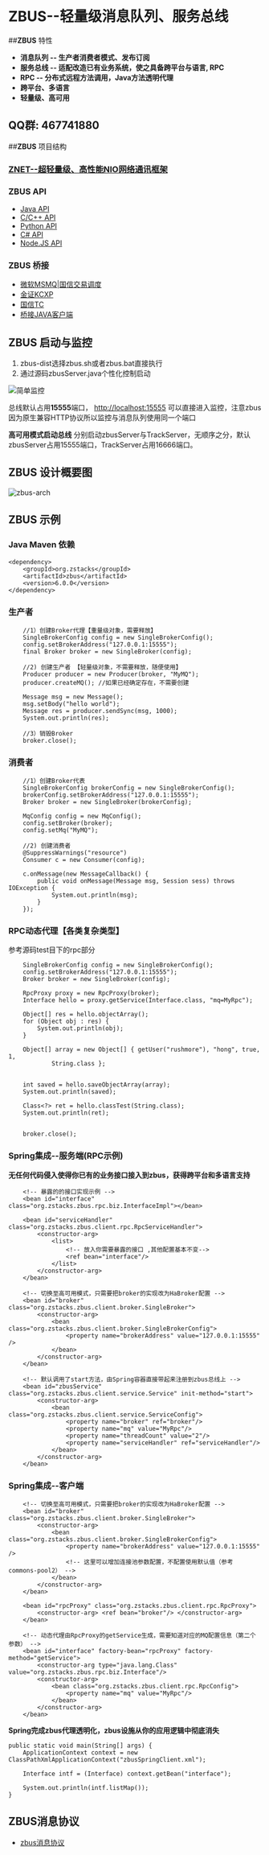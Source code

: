 # ZBUS--轻量级消息队列、服务总线


##**ZBUS** 特性


* **消息队列 -- 生产者消费者模式、发布订阅**
* **服务总线 -- 适配改造已有业务系统，使之具备跨平台与语言, RPC**
* **RPC -- 分布式远程方法调用，Java方法透明代理**
* **跨平台、多语言**
* **轻量级、高可用**

## QQ群: 467741880

##**ZBUS** 项目结构


### [ZNET--超轻量级、高性能NIO网络通讯框架](http://git.oschina.net/rushmore/znet "znet") 


###  ZBUS API
* [Java API](http://git.oschina.net/rushmore/zbus/tree/master/src/main/java/org/zstacks/zbus/client "zbus") 
* [C/C++ API](http://git.oschina.net/rushmore/zbus-api-c "zbus-api-c") 
* [Python API](http://git.oschina.net/rushmore/zbus-api-python "zbus-api-python") 
* [C# API](http://git.oschina.net/rushmore/zbus-api-csharp "zbus-api-csharp") 
* [Node.JS API](http://git.oschina.net/rushmore/zbus-api-nodejs "zbus-api-nodejs") 

### ZBUS 桥接

* [微软MSMQ|国信交易调度](http://git.oschina.net/rushmore/zbus-proxy-msmq "zbus-proxy-msmq") 
* [金证KCXP](http://git.oschina.net/rushmore/zbus-proxy-kcxp "zbus-proxy-kcxp") 
* [国信TC](http://git.oschina.net/rushmore/zbus-proxy-tc "zbus-proxy-tc") 
* [桥接JAVA客户端](http://git.oschina.net/rushmore/zbus-proxy-java "zbus-proxy-java") 


## ZBUS 启动与监控 

1. zbus-dist选择zbus.sh或者zbus.bat直接执行
2. 通过源码zbusServer.java个性化控制启动

![简单监控](http://git.oschina.net/uploads/images/2015/0212/103207_b5d2e1d3_7458.png)

总线默认占用**15555**端口， [http://localhost:15555](http://localhost:15555 "默认监控地址") 可以直接进入监控，注意zbus因为原生兼容HTTP协议所以监控与消息队列使用同一个端口

**高可用模式启动总线**
分别启动zbusServer与TrackServer，无顺序之分，默认zbusServer占用15555端口，TrackServer占用16666端口。


## ZBUS 设计概要图

![zbus-arch](http://git.oschina.net/uploads/images/2015/0419/134134_62a4e21c_7458.png)


## ZBUS 示例

### Java Maven 依赖

	<dependency>
		<groupId>org.zstacks</groupId>
		<artifactId>zbus</artifactId>
		<version>6.0.0</version>
	</dependency>

### 生产者


		//1）创建Broker代理【重量级对象，需要释放】
		SingleBrokerConfig config = new SingleBrokerConfig();
		config.setBrokerAddress("127.0.0.1:15555");
		final Broker broker = new SingleBroker(config);
		
		//2) 创建生产者 【轻量级对象，不需要释放，随便使用】
		Producer producer = new Producer(broker, "MyMQ");
		producer.createMQ(); //如果已经确定存在，不需要创建
		
		Message msg = new Message(); 
		msg.setBody("hello world");  
		Message res = producer.sendSync(msg, 1000);
		System.out.println(res);
		
		//3）销毁Broker
		broker.close();


### 消费者

		//1）创建Broker代表
		SingleBrokerConfig brokerConfig = new SingleBrokerConfig();
		brokerConfig.setBrokerAddress("127.0.0.1:15555");
		Broker broker = new SingleBroker(brokerConfig);
		
		MqConfig config = new MqConfig(); 
		config.setBroker(broker);
		config.setMq("MyMQ");
		
		//2) 创建消费者
		@SuppressWarnings("resource")
		Consumer c = new Consumer(config);
		
		c.onMessage(new MessageCallback() {
			public void onMessage(Message msg, Session sess) throws IOException {
				System.out.println(msg);
			}
		});

 
### RPC动态代理【各类复杂类型】

参考源码test目下的rpc部分

		SingleBrokerConfig config = new SingleBrokerConfig();
		config.setBrokerAddress("127.0.0.1:15555");
		Broker broker = new SingleBroker(config);
		
		RpcProxy proxy = new RpcProxy(broker); 
		Interface hello = proxy.getService(Interface.class, "mq=MyRpc");

		Object[] res = hello.objectArray();
		for (Object obj : res) {
			System.out.println(obj);
		}

		Object[] array = new Object[] { getUser("rushmore"), "hong", true, 1,
				String.class };
		
		
		int saved = hello.saveObjectArray(array);
		System.out.println(saved);
		 
		Class<?> ret = hello.classTest(String.class);
		System.out.println(ret);
		
		
		broker.close();




 
 
### Spring集成--服务端(RPC示例)

**无任何代码侵入使得你已有的业务接口接入到zbus，获得跨平台和多语言支持**

		<!-- 暴露的的接口实现示例 -->
		<bean id="interface" class="org.zstacks.zbus.rpc.biz.InterfaceImpl"></bean>
		
		<bean id="serviceHandler" class="org.zstacks.zbus.client.rpc.RpcServiceHandler">
			<constructor-arg>
				<list>
					<!-- 放入你需要暴露的接口 ,其他配置基本不变-->
					<ref bean="interface"/>
				</list>
			</constructor-arg>
		</bean>
		
		<!-- 切换至高可用模式，只需要把broker的实现改为HaBroker配置 -->
		<bean id="broker" class="org.zstacks.zbus.client.broker.SingleBroker">
			<constructor-arg>
				<bean class="org.zstacks.zbus.client.broker.SingleBrokerConfig">
					<property name="brokerAddress" value="127.0.0.1:15555" />
				</bean>
			</constructor-arg>
		</bean>
		
		<!-- 默认调用了start方法，由Spring容器直接带起来注册到zbus总线上 -->
		<bean id="zbusService" class="org.zstacks.zbus.client.service.Service" init-method="start">
			<constructor-arg>  
				<bean class="org.zstacks.zbus.client.service.ServiceConfig">
					<property name="broker" ref="broker"/>
					<property name="mq" value="MyRpc"/>
					<property name="threadCount" value="2"/>
					<property name="serviceHandler" ref="serviceHandler"/>
				</bean>
			</constructor-arg>
		</bean>
	


### Spring集成--客户端

		<!-- 切换至高可用模式，只需要把broker的实现改为HaBroker配置 -->
		<bean id="broker" class="org.zstacks.zbus.client.broker.SingleBroker">
			<constructor-arg>
				<bean class="org.zstacks.zbus.client.broker.SingleBrokerConfig">
					<property name="brokerAddress" value="127.0.0.1:15555" />
					<!-- 这里可以增加连接池参数配置，不配置使用默认值（参考commons-pool2） -->
				</bean>
			</constructor-arg>
		</bean>
		
		<bean id="rpcProxy" class="org.zstacks.zbus.client.rpc.RpcProxy">
			<constructor-arg> <ref bean="broker"/> </constructor-arg>
		</bean>
	
		<!-- 动态代理由RpcProxy的getService生成，需要知道对应的MQ配置信息（第二个参数） -->
		<bean id="interface" factory-bean="rpcProxy" factory-method="getService">
			<constructor-arg type="java.lang.Class" value="org.zstacks.zbus.rpc.biz.Interface"/> 
			<constructor-arg>
				<bean class="org.zstacks.zbus.client.rpc.RpcConfig"> 
					<property name="mq" value="MyRpc"/>
				</bean>
			</constructor-arg>
		</bean>
	 

**Spring完成zbus代理透明化，zbus设施从你的应用逻辑中彻底消失**

	public static void main(String[] args) { 
		ApplicationContext context = new ClassPathXmlApplicationContext("zbusSpringClient.xml");
		
		Interface intf = (Interface) context.getBean("interface");
		
		System.out.println(intf.listMap());
	}
	

## ZBUS消息协议

* [zbus消息协议](http://git.oschina.net/rushmore/zbus/wikis/zbus%E6%B6%88%E6%81%AF%E5%8D%8F%E8%AE%AE- "zbus-protocol") 